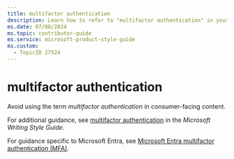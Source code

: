 ```yaml
---
title: multifactor authentication
description: Learn how to refer to "multifactor authentication" in your content.
ms.date: 07/08/2024
ms.topic: contributor-guide
ms.service: microsoft-product-style-guide
ms.custom:
  - TopicID 27524
---
```



# multifactor authentication

Avoid using the term *multifactor authentication* in consumer-facing content.

For additional guidance, see [multifactor authentication](/writing-style-guide-msft-internal/a-z-word-list-term-collections/m/multifactor-authentication) in the *Microsoft Writing Style Guide*.

For guidance specific to Microsoft Entra, see [Microsoft Entra multifactor authentication (MFA)](~\a_z_names_terms\m\microsoft-entra\microsoft-entra-multifactor-authentication-mfa.md).

